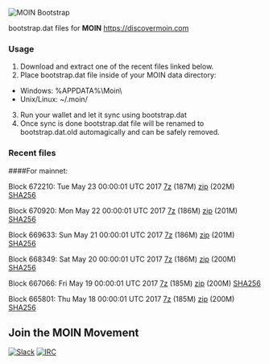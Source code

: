 ![MOIN Bootstrap](https://i.imgur.com/KjM1jMp.jpg)

bootstrap.dat files for **MOIN** https://discovermoin.com

### Usage

1. Download and extract one of the recent files linked below.
2. Place bootstrap.dat file inside of your MOIN data directory:
 - Windows: %APPDATA%\Moin\
 - Unix/Linux: ~/.moin/
3. Run your wallet and let it sync using bootstrap.dat
4. Once sync is done bootstrap.dat file will be renamed to bootstrap.dat.old automagically and can be safely removed.


### Recent files

####For mainnet:

Block 672210: Tue May 23 00:00:01 UTC 2017 [7z](https://transfer.sh/OHWcL/bootstrap.dat.20170523.7z) (187M) [zip](https://transfer.sh/Gq2tf/bootstrap.dat.20170523.zip) (202M) [SHA256](https://transfer.sh/dDSTQ/sha256.txt)

Block 670920: Mon May 22 00:00:01 UTC 2017 [7z](https://transfer.sh/6hCEB/bootstrap.dat.20170522.7z) (186M) [zip](https://transfer.sh/nog2X/bootstrap.dat.20170522.zip) (201M) [SHA256](https://transfer.sh/lgNRk/sha256.txt)

Block 669633: Sun May 21 00:00:01 UTC 2017 [7z](https://transfer.sh/UtBM6/bootstrap.dat.20170521.7z) (186M) [zip](https://transfer.sh/NGhdm/bootstrap.dat.20170521.zip) (201M) [SHA256](https://transfer.sh/drhtl/sha256.txt)

Block 668349: Sat May 20 00:00:01 UTC 2017 [7z](https://transfer.sh/lOAef/bootstrap.dat.20170520.7z) (186M) [zip](https://transfer.sh/PLFpK/bootstrap.dat.20170520.zip) (200M) [SHA256](https://transfer.sh/13JcIj/sha256.txt)

Block 667066: Fri May 19 00:00:01 UTC 2017 [7z](https://transfer.sh/v31lU/bootstrap.dat.20170519.7z) (185M) [zip](https://transfer.sh/LYVFU/bootstrap.dat.20170519.zip) (200M) [SHA256](https://transfer.sh/kqqau/sha256.txt)

Block 665801: Thu May 18 00:00:01 UTC 2017 [7z](https://transfer.sh/2OqEa/bootstrap.dat.20170518.7z) (185M) [zip](https://transfer.sh/uDZlW/bootstrap.dat.20170518.zip) (200M) [SHA256](https://transfer.sh/4Easq/sha256.txt)

## Join the MOIN Movement

[![Slack](https://i.imgur.com/Xy0IEJN.png)](https://discovermoin.herokuapp.com)
[![IRC](http://i.imgur.com/amUnKGQ.png)](https://kiwiirc.com/client/irc.freenode.net/#moin-crypto)
